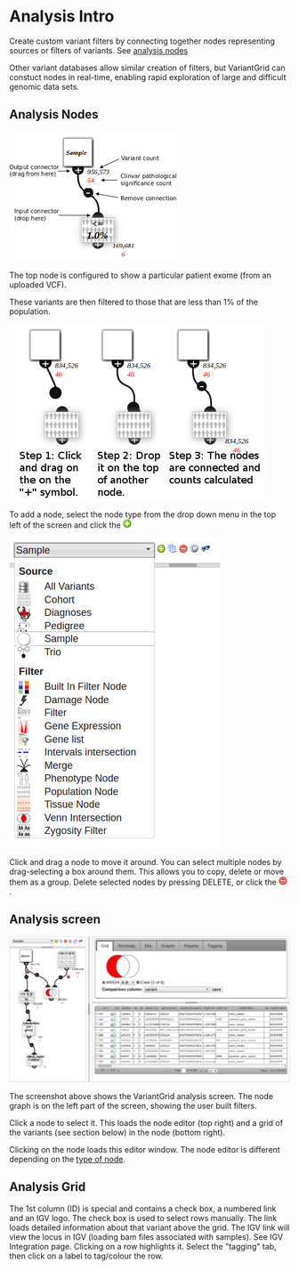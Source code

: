 # Analysis Intro

Create custom variant filters by connecting together nodes representing sources or filters of variants. See [analysis nodes](nodes.md)

Other variant databases allow similar creation of filters, but VariantGrid can constuct nodes in real-time, enabling rapid exploration of large and difficult genomic data sets.

## Analysis Nodes

![Sample Node connected to a Population Filter Node](images/vg_nodes_overview.png)

The top node is configured to show a particular patient exome (from an uploaded VCF).

These variants are then filtered to those that are less than 1% of the population.

![Connecting Nodes](images/vg_connect_steps.png)

To add a node, select the node type from the drop down menu in the top left of the screen and click the ![add button](../images/icons/add-icon.png)

![](images/add_sample_node.png)

Click and drag a node to move it around. You can select multiple nodes by drag-selecting a box around them. This allows you to copy, delete or move them as a group. Delete selected nodes by pressing DELETE, or click the ![delete button](../images/icons/delete-icon.png).

## Analysis screen

![](images/vg_analysis_overview.png)

The screenshot above shows the VariantGrid analysis screen. The node graph is on the left part of the screen, showing the user built filters.

Click a node to select it. This loads the node editor (top right) and a grid of the variants (see section below) in the node (bottom right).

Clicking on the node loads this editor window. The node editor is different depending on the [type of node](nodes.md).

## Analysis Grid

The 1st column (ID) is special and contains a check box, a numbered link and an IGV logo. The check box is used to select rows manually. The link loads detailed information about that variant above the grid. The IGV link will view the locus in IGV (loading bam files associated with samples). See IGV Integration page. Clicking on a row highlights it. Select the "tagging" tab, then click on a label to tag/colour the row.
